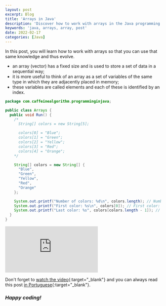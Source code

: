 ```yaml
---
layout: post
excerpt: Blog
title: 'Arrays in Java'
description: 'Discover how to work with arrays in the Java programming language. Get answers to your questions with the theory and examples presented.'
keywords: 'java, arrays, array, post'
date: 2022-02-17
categories: [Java]
---
```


In this post, you will learn how to work with arrays so that you can use that same knowledge and thus evolve.

- an array (vector) has a fixed size and is used to store a set of data in a sequential way;
- it is more useful to think of an array as a set of variables of the same type in which they are adjacently placed in memory;
- these variables are called elements and each of these is identified by an index.

```java
package com.caffeinealgorithm.programminginjava;

public class Arrays {
  public void Run() {
    /*
      String[] colors = new String[5];

      colors[0] = "Blue";
      colors[1] = "Green";
      colors[2] = "Yellow";
      colors[3] = "Red";
      colors[4] = "Orange";
    */

    String[] colors = new String[] {
      "Blue",
      "Green",
      "Yellow",
      "Red",
      "Orange"
    };

    System.out.printf("Number of colors: %d\n", colors.length); // Number of colors: 5
    System.out.printf("First color: %s\n", colors[0]); // First color: Blue
    System.out.printf("Last color: %s", colors[colors.length - 1]); // Last color: Orange
  }
}
```

<div class="video-container">
  <iframe src="https://www.youtube.com/embed/aD7U69fw9hQ" frameborder="0" allowfullscreen></iframe>
</div>

Don't forget to [watch the video](https://youtu.be/aD7U69fw9hQ){:target="\_blank"} and you can always read this post [in Portuguese](https://caffeinealgorithm.com/blog/20220217/arrays-em-java/){:target="\_blank"}.

### _Happy coding!_
